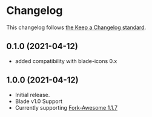 # Changelog

This changelog follows [the Keep a Changelog standard](https://keepachangelog.com).

## 0.1.0 (2021-04-12)
* added compatibility with blade-icons 0.x

## 1.0.0 (2021-04-12)

* Initial release.
* Blade v1.0 Support
* Currently supporting [Fork-Awesome 1.1.7](https://github.com/ForkAwesome/Fork-Awesome/releases/tag/1.1.7)
